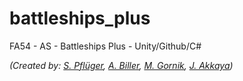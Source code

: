 # battleships_plus
FA54 - AS - Battleships Plus - Unity/Github/C#

*(Created by: [S. Pflüger](mailto:sev@erratic-ink.com), [A. Biller](mailto:andie.biller@gmail.com), [M. Gornik](mailto:matthias.gornik@posteo.de), [J. Akkaya](mailto:jak@wegewerk.com))*
